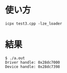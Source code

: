 # 使い方
```
icpx test3.cpp -lze_loader
```

# 結果
```
$ ./a.out
Driver handle: 0x28dc7000
Device handle: 0x28dc7398
```
